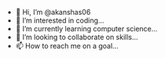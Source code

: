 - 👋 Hi, I’m @akanshas06
- 👀 I’m interested in coding...
- 🌱 I’m currently learning computer science...
- 💞️ I’m looking to collaborate on skills...
- 📫 How to reach me on a goal...

<!---
akanshas06/akanshas06 is a ✨ special ✨ repository because its `README.md` (this file) appears on your GitHub profile.
You can click the Preview link to take a look at your changes.
--->
